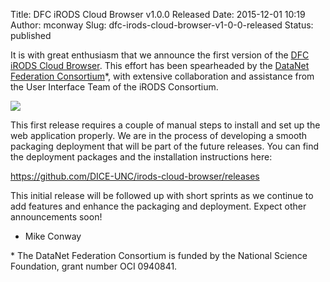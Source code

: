 Title: DFC iRODS Cloud Browser v1.0.0 Released
Date: 2015-12-01 10:19
Author: mconway
Slug: dfc-irods-cloud-browser-v1-0-0-released
Status: published

It is with great enthusiasm that we announce the first version of the
[DFC iRODS Cloud
Browser](https://github.com/DICE-UNC/irods-cloud-browser). This effort
has been spearheaded by the [DataNet Federation
Consortium](http://datafed.org/)\*, with extensive collaboration and
assistance from the User Interface Team of the iRODS Consortium.

<div class="full_image"><img src="{filename}/uploads/2015/12/image.png" /></div>

This first release requires a couple of manual steps to install and set
up the web application properly. We are in the process of developing a
smooth packaging deployment that will be part of the future releases.
You can find the deployment packages and the installation instructions
here:

<https://github.com/DICE-UNC/irods-cloud-browser/releases>

This initial release will be followed up with short sprints as we
continue to add features and enhance the packaging and deployment.
Expect other announcements soon!

- Mike Conway

\* The DataNet Federation Consortium is funded by the National Science
Foundation, grant number OCI 0940841.
